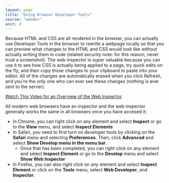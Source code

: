 ```yaml
---
layout: page
title: "Using Browser Developer Tools"
course: "webdev"
unit: 4
---
```


Because HTML and CSS are all rendered in the browser, you can actually use Developer Tools in the browser to rewrite a webpage locally so that you can preview what changes to the HTML and CSS would look like without actually writing them in code (related security note: for this reason, never trust a screenshot). The web inspector is super valuable because you can use it to see how CSS is actually being applied to a page, try quick edits on the fly, and then copy those changes to your clipboard to paste into your editor. All of the changes are automatically erased when you click Refresh, and you're the only one who can ever see these changes (nothing is ever sent to the server). 

[Watch This Video for an Overview of the Web Inspector](https://www.youtube.com/watch?v=TuZJD-lKjCo)

All modern web browsers have an inspector and the web inspector generally works the same in all browsers once you have accesed it:
* In Chrome, you can right click on any element and select **Inspect** or go to the **View** menu, and select **Inspect Elements**
* In Safari, you need to first turn on developer tools by clicking on the **Safari** menu and selecting **Preferences**. Then, click **Advanced** and select **Show Develop menu in the menu bar**.
	* Once that has been completed, you can right click on any element and select **Inspect Element** or go to the **Develop** menu and select **Show Web Inspector**
* In Firefox, you can also right click on any element and select **Inspect Element** or click on the **Tools** menu, select **Web Developer**, and **Inspector**.

